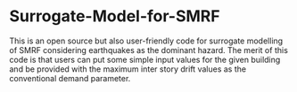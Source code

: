 # Surrogate-Model-for-SMRF
This is an open source but also user-friendly code for surrogate modelling of SMRF considering earthquakes as the dominant hazard.  The merit of this code is that users can put some simple input values for the given building and be provided with the maximum inter story drift values as the conventional demand parameter.
